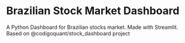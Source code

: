 # Brazilian Stock Market Dashboard
A Python Dashboard for Brazilian stocks market. Made with Streamlit. Based on @codigoquant/stock_dashboard project
